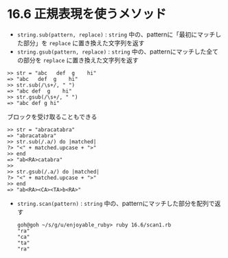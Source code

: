 # 16.6 正規表現を使うメソッド

- `string.sub(pattern, replace)` : `string` 中の、patternに「最初にマッチした部分」を `replace` に置き換えた文字列を返す
- `string.gsub(pattern, replace)` : `string` 中の、patternにマッチした全ての部分を `replace` に置き換えた文字列を返す

```
>> str = "abc   def  g    hi"
=> "abc   def  g    hi"
>> str.sub(/\s+/, " ")
=> "abc def  g    hi"
>> str.gsub(/\s+/, " ")
=> "abc def g hi"
```

ブロックを受け取ることもできる

```
>> str = "abracatabra"
=> "abracatabra"
>> str.sub(/.a/) do |matched|
?> "<" + matched.upcase + ">"
>> end
=> "ab<RA>catabra"
>> 
>> str.gsub(/.a/) do |matched|
?> "<" + matched.upcase + ">"
>> end
=> "ab<RA><CA><TA>b<RA>"
```

- `string.scan(pattern)` : `string` 中の、patternにマッチした部分を配列で返す

    ```
    goh@goh ~/s/g/u/enjoyable_ruby> ruby 16.6/scan1.rb
    "ra"
    "ca"
    "ta"
    "ra"
    ```


